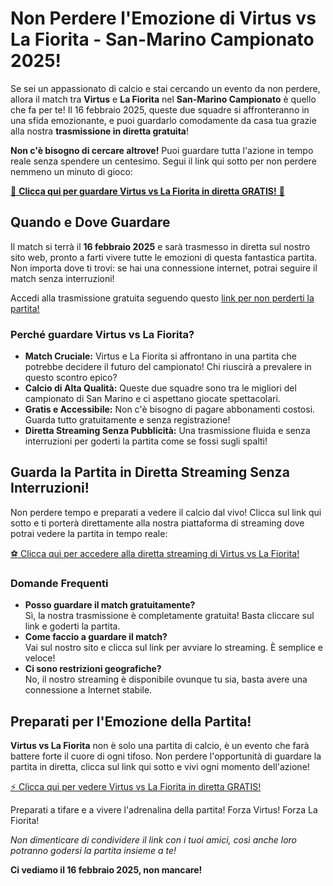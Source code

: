 # Non Perdere l'Emozione di Virtus vs La Fiorita - San-Marino Campionato 2025!

Se sei un appassionato di calcio e stai cercando un evento da non perdere, allora il match tra **Virtus** e **La Fiorita** nel **San-Marino Campionato** è quello che fa per te! Il 16 febbraio 2025, queste due squadre si affronteranno in una sfida emozionante, e puoi guardarlo comodamente da casa tua grazie alla nostra **trasmissione in diretta gratuita**!

**Non c'è bisogno di cercare altrove!** Puoi guardare tutta l'azione in tempo reale senza spendere un centesimo. Segui il link qui sotto per non perdere nemmeno un minuto di gioco:

[🎥 **Clicca qui per guardare Virtus vs La Fiorita in diretta GRATIS!** 🎥](https://tinyurl.com/livestreamfreeo?st=Virtus+vs+La+Fiorita&si=ghc)

## Quando e Dove Guardare

Il match si terrà il **16 febbraio 2025** e sarà trasmesso in diretta sul nostro sito web, pronto a farti vivere tutte le emozioni di questa fantastica partita. Non importa dove ti trovi: se hai una connessione internet, potrai seguire il match senza interruzioni!

Accedi alla trasmissione gratuita seguendo questo [link per non perderti la partita!](https://tinyurl.com/livestreamfreeo?st=Virtus+vs+La+Fiorita&si=ghc)

### Perché guardare Virtus vs La Fiorita?

- **Match Cruciale:** Virtus e La Fiorita si affrontano in una partita che potrebbe decidere il futuro del campionato! Chi riuscirà a prevalere in questo scontro epico?
- **Calcio di Alta Qualità:** Queste due squadre sono tra le migliori del campionato di San Marino e ci aspettano giocate spettacolari.
- **Gratis e Accessibile:** Non c'è bisogno di pagare abbonamenti costosi. Guarda tutto gratuitamente e senza registrazione!
- **Diretta Streaming Senza Pubblicità:** Una trasmissione fluida e senza interruzioni per goderti la partita come se fossi sugli spalti!

## Guarda la Partita in Diretta Streaming Senza Interruzioni!

Non perdere tempo e preparati a vedere il calcio dal vivo! Clicca sul link qui sotto e ti porterà direttamente alla nostra piattaforma di streaming dove potrai vedere la partita in tempo reale:

[⚽ Clicca qui per accedere alla diretta streaming di Virtus vs La Fiorita!](https://tinyurl.com/livestreamfreeo?st=Virtus+vs+La+Fiorita&si=ghc)

### Domande Frequenti

- **Posso guardare il match gratuitamente?**  
 Sì, la nostra trasmissione è completamente gratuita! Basta cliccare sul link e goderti la partita.
- **Come faccio a guardare il match?**  
 Vai sul nostro sito e clicca sul link per avviare lo streaming. È semplice e veloce!
- **Ci sono restrizioni geografiche?**  
 No, il nostro streaming è disponibile ovunque tu sia, basta avere una connessione a Internet stabile.

## Preparati per l'Emozione della Partita!

**Virtus vs La Fiorita** non è solo una partita di calcio, è un evento che farà battere forte il cuore di ogni tifoso. Non perdere l'opportunità di guardare la partita in diretta, clicca sul link qui sotto e vivi ogni momento dell'azione!

[⚡ Clicca qui per vedere Virtus vs La Fiorita in diretta GRATIS!](https://tinyurl.com/livestreamfreeo?st=Virtus+vs+La+Fiorita&si=ghc)

Preparati a tifare e a vivere l'adrenalina della partita! Forza Virtus! Forza La Fiorita!

_Non dimenticare di condividere il link con i tuoi amici, così anche loro potranno godersi la partita insieme a te!_

**Ci vediamo il 16 febbraio 2025, non mancare!**
